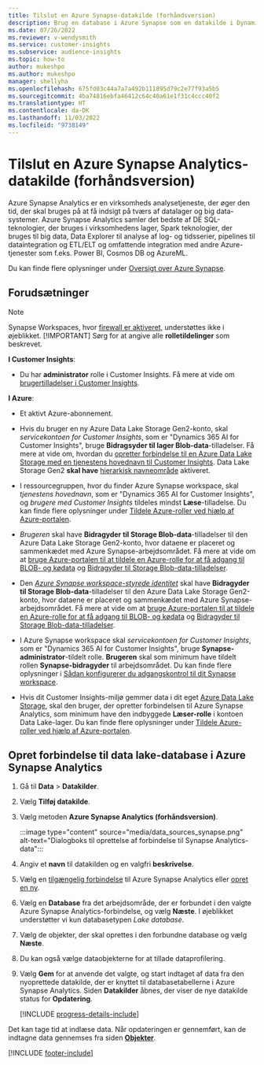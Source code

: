 ```yaml
---
title: Tilslut en Azure Synapse-datakilde (forhåndsversion)
description: Brug en database i Azure Synapse som en datakilde i Dynamics 365 Customer Insights.
ms.date: 07/26/2022
ms.reviewer: v-wendysmith
ms.service: customer-insights
ms.subservice: audience-insights
ms.topic: how-to
author: mukeshpo
ms.author: mukeshpo
manager: shellyha
ms.openlocfilehash: 675fd03c44a7a7a492b111895d79c2e77f93a5b5
ms.sourcegitcommit: 4ba74816ebfa46412c64c40a61e1f31c4ccc40f2
ms.translationtype: HT
ms.contentlocale: da-DK
ms.lasthandoff: 11/03/2022
ms.locfileid: "9738149"
---
```

# <a name="connect-an-azure-synapse-analytics-data-source-preview"></a>Tilslut en Azure Synapse Analytics-datakilde (forhåndsversion)

Azure Synapse Analytics er en virksomheds analysetjeneste, der øger den tid, der skal bruges på at få indsigt på tværs af datalager og big data-systemer. Azure Synapse Analytics samler det bedste af DE SQL-teknologier, der bruges i virksomhedens lager, Spark teknologier, der bruges til big data, Data Explorer til analyse af log- og tidsserier, pipelines til dataintegration og ETL/ELT og omfattende integration med andre Azure-tjenester som f.eks. Power BI, Cosmos DB og AzureML.

Du kan finde flere oplysninger under [Oversigt over Azure Synapse](/azure/synapse-analytics/overview-what-is).

## <a name="prerequisites"></a>Forudsætninger

> [!NOTE]
> Synapse Workspaces, hvor [firewall er aktiveret](/azure/synapse-analytics/security/synapse-workspace-ip-firewall), understøttes ikke i øjeblikket.
> [!IMPORTANT]
> Sørg for at angive alle **rolletildelinger** som beskrevet.  

**I Customer Insights**:

* Du har **administrator** rolle i Customer Insights. Få mere at vide om [brugertilladelser i Customer Insights](permissions.md#add-users).

**I Azure**:

- Et aktivt Azure-abonnement.

- Hvis du bruger en ny Azure Data Lake Storage Gen2-konto, skal *servicekontoen for Customer Insights*, som er "Dynamics 365 AI for Customer Insights", bruge **Bidragsyder til lager Blob-data**-tilladelser. Få mere at vide om, hvordan du [opretter forbindelse til en Azure Data Lake Storage med en tjenestens hovednavn til Customer Insights](connect-service-principal.md). Data Lake Storage Gen2 **skal have** [hierarkisk navneområde](/azure/storage/blobs/data-lake-storage-namespace) aktiveret.

- I ressourcegruppen, hvor du finder Azure Synapse workspace, skal *tjenestens hovednavn*, som er "Dynamics 365 AI for Customer Insights", og *brugere med Customer Insights* tildeles mindst **Læse**-tilladelse. Du kan finde flere oplysninger under [Tildele Azure-roller ved hjælp af Azure-portalen](/azure/role-based-access-control/role-assignments-portal).

- *Brugeren* skal have **Bidragyder til Storage Blob-data**-tilladelser til den Azure Data Lake Storage Gen2-konto, hvor dataene er placeret og sammenkædet med Azure Synapse-arbejdsområdet. Få mere at vide om at [bruge Azure-portalen til at tildele en Azure-rolle for at få adgang til BLOB- og kødata](/azure/storage/common/storage-auth-aad-rbac-portal) og [Bidragyder til Storage Blob-data-tilladelser](/azure/role-based-access-control/built-in-roles#storage-blob-data-contributor).

- Den *[Azure Synapse workspace-styrede identitet](/azure/synapse-analytics/security/synapse-workspace-managed-identity)* skal have **Bidragyder til Storage Blob-data**-tilladelser til den Azure Data Lake Storage Gen2-konto, hvor dataene er placeret og sammenkædet med Azure Synapse-arbejdsområdet. Få mere at vide om at [bruge Azure-portalen til at tildele en Azure-rolle for at få adgang til BLOB- og kødata](/azure/storage/common/storage-auth-aad-rbac-portal) og [Bidragyder til Storage Blob-data-tilladelser](/azure/role-based-access-control/built-in-roles#storage-blob-data-contributor).

- I Azure Synapse workspace skal *servicekontoen for Customer Insights*, som er "Dynamics 365 AI for Customer Insights", bruge **Synapse-administrator**-tildelt rolle. **Brugeren** skal som minimum have tildelt rollen **Synapse-bidragyder** til arbejdsområdet. Du kan finde flere oplysninger i [Sådan konfigurerer du adgangskontrol til dit Synapse workspace](/azure/synapse-analytics/security/how-to-set-up-access-control).

- Hvis dit Customer Insights-miljø gemmer data i dit eget [Azure Data Lake Storage](own-data-lake-storage.md), skal den bruger, der opretter forbindelsen til Azure Synapse Analytics, som minimum have den indbyggede **Læser-rolle** i kontoen Data Lake-lager. Du kan finde flere oplysninger under [Tildele Azure-roller ved hjælp af Azure-portalen](/azure/role-based-access-control/role-assignments-portal).

## <a name="connect-to-the-data-lake-database-in-azure-synapse-analytics"></a>Opret forbindelse til data lake-database i Azure Synapse Analytics

1. Gå til **Data** > **Datakilder**.

1. Vælg **Tilføj datakilde**.

1. Vælg metoden **Azure Synapse Analytics (forhåndsversion)**.

   :::image type="content" source="media/data_sources_synapse.png" alt-text="Dialogboks til oprettelse af forbindelse til Synapse Analytics-data":::
  
1. Angiv et **navn** til datakilden og en valgfri **beskrivelse**.

1. Vælg en [tilgængelig forbindelse](connections.md) til Azure Synapse Analytics eller [opret en ny](export-azure-synapse-analytics.md#set-up-connection-to-azure-synapse).

1. Vælg en **Database** fra det arbejdsområde, der er forbundet i den valgte Azure Synapse Analytics-forbindelse, og vælg **Næste**. I øjeblikket understøtter vi kun databasetypen *Lake database*.

1. Vælg de objekter, der skal oprettes i den forbundne database og vælg **Næste**.

1. Du kan også vælge dataobjekterne for at tillade dataprofilering.

1. Vælg **Gem** for at anvende det valgte, og start indtaget af data fra den nyoprettede datakilde, der er knyttet til databasetabellerne i Azure Synapse Analytics. Siden **Datakilder** åbnes, der viser de nye datakilde status for **Opdatering**.

   [!INCLUDE [progress-details-include](includes/progress-details-pane.md)]

Det kan tage tid at indlæse data. Når opdateringen er gennemført, kan de indtagne data gennemses fra siden [**Objekter**](entities.md).

[!INCLUDE [footer-include](includes/footer-banner.md)]
